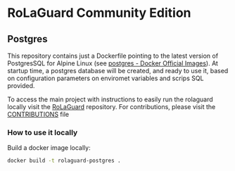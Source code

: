 # RoLaGuard Community Edition

## Postgres

This repository contains just a Dockerfile pointing to the latest version of PostgresSQL for Alpine Linux (see [postgres - Docker Official Images](https://hub.docker.com/_/postgres)).
At startup time, a postgres database will be created, and ready to use it, based on configuration parameters on enviromet variables and scrips SQL provided.

To access the main project with instructions to easily run the rolaguard locally visit the [RoLaGuard](https://github.com/Argeniss-Software/rolaguard) repository. For contributions, please visit the [CONTRIBUTIONS](https://github.com/Argeniss-Software/rolaguard/blob/master/CONTRIBUTIONS.md) file

### How to use it locally

Build a docker image locally:

```bash
docker build -t rolaguard-postgres .
```
